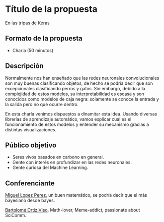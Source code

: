 # Título de la propuesta

En las tripas de Keras

## Formato de la propuesta

* Charla (50 minutos)

## Descripción

Normalmente nos han enseñado que las redes neuronales convolucionales son muy buenas clasificando objetos, de hecho se podría decir que son excepcionales clasificando perros y gatos. Sin embargo, debido a la complejidad de estos modelos, su interpretabilidad es escasa y son conocidos como modelos de caja negra: solamente se conoce la entrada y la salida pero no qué ocurre dentro. 

En esta charla venimos dispuestos a dinamitar esta idea. Usando diversas librerías de aprendizaje automático, vamos explicar cual es el funcionamiento de estos modelos y entender su mecanismo gracias a distintas visualizaciones.

## Público objetivo

* Seres vivos basados en carbono en general.
* Gente con interés en profundizar en las redes neuronales.
* Gente curiosa del Machine Learning.

## Conferenciante

[Miguel Lopez Perez](http://wizmik12.netlify.com), un buen matemático, se podría decir que el más bayesiano desde bayes.

[Bartolomé Ortiz Viso](https://thebooort.github.io), Math-lover, Meme-addict, passionate about SciComm.

